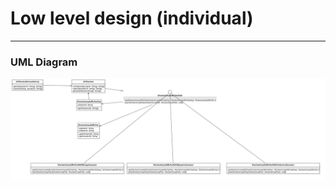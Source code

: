 # Low level design (individual)

---

### UML Diagram
![UML Class Diagram](../images/url-shortner-service-uml-class-diagram.jpg)
